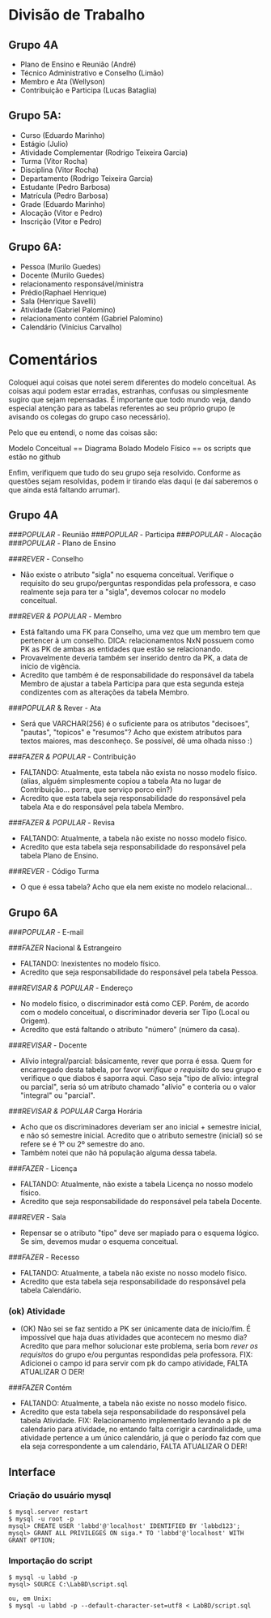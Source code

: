 # Divisão de Trabalho


## Grupo 4A

- Plano de Ensino e Reunião (André)
- Técnico Administrativo e Conselho (Limão)
- Membro e Ata (Wellyson)
- Contribuição e Participa (Lucas Bataglia)


## Grupo 5A:
	
- Curso (Eduardo Marinho)
- Estágio (Julio)
- Atividade Complementar (Rodrigo Teixeira Garcia)
- Turma (Vitor Rocha)
- Disciplina (Vitor Rocha)
- Departamento (Rodrigo Teixeira Garcia)
- Estudante (Pedro Barbosa)
- Matrícula (Pedro Barbosa)
- Grade (Eduardo Marinho)
- Alocação (Vitor e Pedro)
- Inscrição (Vitor e Pedro)


## Grupo 6A:

- Pessoa (Murilo Guedes)
- Docente (Murilo Guedes) 
- relacionamento responsável/ministra
- Prédio(Raphael Henrique)
- Sala (Henrique Savelli)
- Atividade (Gabriel Palomino)
- relacionamento contém (Gabriel Palomino)
- Calendário (Vinícius Carvalho)

# Comentários

Coloquei aqui coisas que notei serem diferentes do modelo conceitual. As coisas aqui podem estar erradas, estranhas, confusas ou simplesmente sugiro que sejam repensadas. É importante que todo mundo veja, dando especial atenção para as tabelas referentes ao seu próprio grupo (e avisando os colegas do grupo caso necessário).

Pelo que eu entendi, o nome das coisas são:

Modelo Conceitual == Diagrama Bolado
Modelo Físico == os scripts que estão no github

Enfim, verifiquem que tudo do seu grupo seja resolvido. Conforme as questões sejam resolvidas, podem ir tirando elas daqui (e daí saberemos o que ainda está faltando arrumar).

## Grupo 4A
###*POPULAR* - Reunião
###*POPULAR* - Participa
###*POPULAR* - Alocação
###*POPULAR* - Plano de Ensino

###*REVER* - Conselho

- Não existe o atributo "sigla" no esquema conceitual. Verifique o requisito do seu grupo/perguntas respondidas pela professora, e caso realmente seja para ter a "sigla", devemos colocar no modelo conceitual.

###*REVER & POPULAR* - Membro

- Está faltando uma FK para Conselho, uma vez que um membro tem que pertencer à um conselho. DICA: relacionamentos NxN possuem como PK as PK de ambas as entidades que estão se relacionando.
- Provavelmente deveria também ser inserido dentro da PK, a data de início de vigência.
- Acredito que também é de responsabilidade do responsável da tabela Membro de ajustar a tabela Participa para que esta segunda esteja condizentes com as alterações da tabela Membro.

###*POPULAR* & Rever - Ata

- Será que VARCHAR(256) é o suficiente para os atributos "decisoes", "pautas", "topicos" e "resumos"? Acho que existem atributos para textos maiores, mas desconheço. Se possível, dê uma olhada nisso :)

###*FAZER & POPULAR* - Contribuição

- FALTANDO: Atualmente, esta tabela não exista no nosso modelo físico. (alias, alguém simplesmente copiou a tabela Ata no lugar de Contribuição... porra, que serviço porco ein?)
- Acredito que esta tabela seja responsabilidade do responsável pela tabela Ata e do responsável pela tabela Membro.

###*FAZER & POPULAR* - Revisa

- FALTANDO: Atualmente, a tabela não existe no nosso modelo físico.
- Acredito que esta tabela seja responsabilidade do responsável pela tabela Plano de Ensino.

###*REVER* - Código Turma

- O que é essa tabela? Acho que ela nem existe no modelo relacional...

## Grupo 6A

###*POPULAR* - E-mail

###*FAZER* Nacional & Estrangeiro

- FALTANDO: Inexistentes no modelo físico.
- Acredito que seja responsabilidade do responsável pela tabela Pessoa.

###*REVISAR & POPULAR* - Endereço

- No modelo físico, o discriminador está como CEP. Porém, de acordo com o modelo conceitual, o discriminador deveria ser Tipo (Local ou Origem).
- Acredito que está faltando o atributo "número" (número da casa).

###*REVISAR* - Docente

- Alívio integral/parcial: básicamente, rever que porra é essa. Quem for encarregado desta tabela, por favor _verifique o requisito_ do seu grupo e verifique o que diabos é saporra aqui. Caso seja "tipo de alívio: integral ou parcial", seria só um atributo chamado "alívio" e conteria ou o valor "integral" ou "parcial".

###*REVISAR & POPULAR* Carga Horária

- Acho que os discriminadores deveriam ser ano inicial + semestre inicial, e não só semestre inicial. Acredito que o atributo semestre (inicial) só se refere se é 1º ou 2º semestre do ano.
- Também notei que não há população alguma dessa tabela.

###*FAZER* - Licença

- FALTANDO: Atualmente, não existe a tabela Licença no nosso modelo físico.
- Acredito que seja responsabilidade do responsável pela tabela Docente.

###*REVER* - Sala

- Repensar se o atributo "tipo" deve ser mapiado para o esquema lógico. Se sim, devemos mudar o esquema conceitual.

###*FAZER* - Recesso

- FALTANDO: Atualmente, a tabela não existe no nosso modelo físico.
- Acredito que esta tabela seja responsabilidade do responsável pela tabela Calendário.

### (ok) Atividade

- (OK) Não sei se faz sentido a PK ser únicamente data de início/fim. É impossível que haja duas atividades que acontecem no mesmo dia? Acredito que para melhor solucionar este problema, seria bom _rever os requisitos_ do grupo e/ou perguntas respondidas pela professora.
FIX: Adicionei o campo id para servir com pk do campo atividade, FALTA ATUALIZAR O DER!

###*FAZER* Contém

- FALTANDO: Atualmente, a tabela não existe no nosso modelo físico.
- Acredito que esta tabela seja responsabilidade do responsável pela tabela Atividade.
FIX: Relacionamento implementado levando a pk de calendario para atividade, no entando falta corrigir a cardinalidade, uma atividade pertence a um único calendário, já que o período faz com que ela seja correspondente a um calendário, FALTA ATUALIZAR O DER!


## Interface

### Criação do usuário mysql
    $ mysql.server restart
    $ mysql -u root -p
    mysql> CREATE USER 'labbd'@'localhost' IDENTIFIED BY 'labbd123';
    mysql> GRANT ALL PRIVILEGES ON siga.* TO 'labbd'@'localhost' WITH GRANT OPTION;

### Importação do script
    $ mysql -u labbd -p
    mysql> SOURCE C:\LabBD\script.sql

    ou, em Unix:
    $ mysql -u labbd -p --default-character-set=utf8 < LabBD/script.sql
